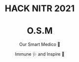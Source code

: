 
<div align = 'center'>
  <h1>HACK NITR </> 2021</h1>
</div>

<div align="center">
  <h1>O.S.M</h1>
<!--   <img src = '#' width = 250> -->
  <p>Our Smart Medico 🏥</p>
  <p>Immune 🩺 and Inspire 💙</p>
</div>
